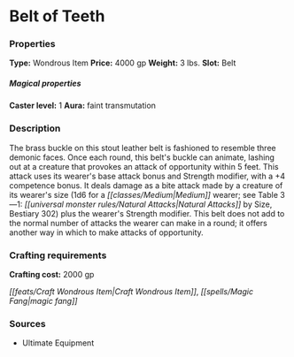 ﻿---
Title: "Belt of Teeth"
Type: "Wondrous Item"
Price: "4000 gp"
Weight: "3 lbs."
Slot: "Belt"
Caster level: "1"
Aura: "faint transmutation"
Description: |
  "The brass buckle on this stout leather belt is fashioned to resemble three demonic faces. Once each round, this belt's buckle can animate, lashing out at a creature that provokes an attack of opportunity within 5 feet. This attack uses its wearer's base attack bonus and Strength modifier, with a +4 competence bonus. It deals damage as a bite attack made by a creature of its wearer's size (1d6 for a Medium wearer; see Table 3—1: Natural Attacks by Size, _Bestiary_ 302) plus the wearer's Strength modifier. This belt does not add to the normal number of attacks the wearer can make in a round; it offers another way in which to make attacks of opportunity."
Crafting cost: "2000 gp"
Sources: "['Ultimate Equipment']"
---

# Belt of Teeth

### Properties

**Type:** Wondrous Item **Price:** 4000 gp **Weight:** 3 lbs. **Slot:** Belt

##### Magical properties

**Caster level:** 1 **Aura:** faint transmutation

### Description

The brass buckle on this stout leather belt is fashioned to resemble three demonic faces. Once each round, this belt's buckle can animate, lashing out at a creature that provokes an attack of opportunity within 5 feet. This attack uses its wearer's base attack bonus and Strength modifier, with a +4 competence bonus. It deals damage as a bite attack made by a creature of its wearer's size (1d6 for a _[[classes/Medium|Medium]]_ wearer; see Table 3—1: _[[universal monster rules/Natural Attacks|Natural Attacks]]_ by Size, Bestiary 302) plus the wearer's Strength modifier. This belt does not add to the normal number of attacks the wearer can make in a round; it offers another way in which to make attacks of opportunity.

### Crafting requirements

**Crafting cost:** 2000 gp

_[[feats/Craft Wondrous Item|Craft Wondrous Item]]_, _[[spells/Magic Fang|magic fang]]_

### Sources

* Ultimate Equipment